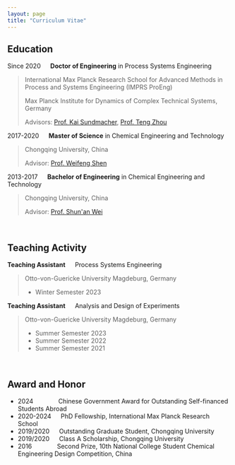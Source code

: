 ```yaml
---
layout: page
title: "Curriculum Vitae"
---
```


<!--
<a href="/assets/pdf/CV_Zihao_Wang.pdf">**Download CV**</a>
-->

## Education
Since 2020 &emsp; **Doctor of Engineering** in Process Systems Engineering
> International Max Planck Research School for Advanced Methods in Process and Systems Engineering (IMPRS ProEng)
> 
> Max Planck Institute for Dynamics of Complex Technical Systems, Germany
> 
> Advisors: [Prof. Kai Sundmacher](https://www.mpi-magdeburg.mpg.de/person/24754/2316), [Prof. Teng Zhou](https://facultyprofiles.hkust-gz.edu.cn/faculty-personal-page/ZHOU-Teng/tengzhou)

2017-2020 &emsp; **Master of Science** in Chemical Engineering and Technology
> Chongqing University, China
> 
> Advisor: [Prof. Weifeng Shen](http://hgxy.cqu.edu.cn/info/1515/4632.htm)

2013-2017 &emsp; **Bachelor of Engineering** in Chemical Engineering and Technology
> Chongqing University, China
>
> Advisor: [Prof. Shun'an Wei](http://hgxy.cqu.edu.cn/szll/zzjs/wsa.htm)

<br>

## Teaching Activity
**Teaching Assistant** &emsp; Process Systems Engineering
> Otto-von-Guericke University Magdeburg, Germany
> - Winter Semester 2023

**Teaching Assistant** &emsp; Analysis and Design of Experiments
> Otto-von-Guericke University Magdeburg, Germany
> - Summer Semester 2023
> - Summer Semester 2022
> - Summer Semester 2021

<br>

## Award and Honor
- 2024 &ensp;&ensp;&ensp;&ensp;&ensp;&emsp; Chinese Government Award for Outstanding Self-financed Students Abroad
- 2020-2024 &emsp; PhD Fellowship, International Max Planck Research School
- 2019/2020 &emsp; Outstanding Graduate Student, Chongqing University
- 2019/2020 &emsp; Class A Scholarship, Chongqing University
- 2016 &ensp;&ensp;&ensp;&ensp;&ensp;&emsp; Second Prize, 10th National College Student Chemical Engineering Design Competition, China



